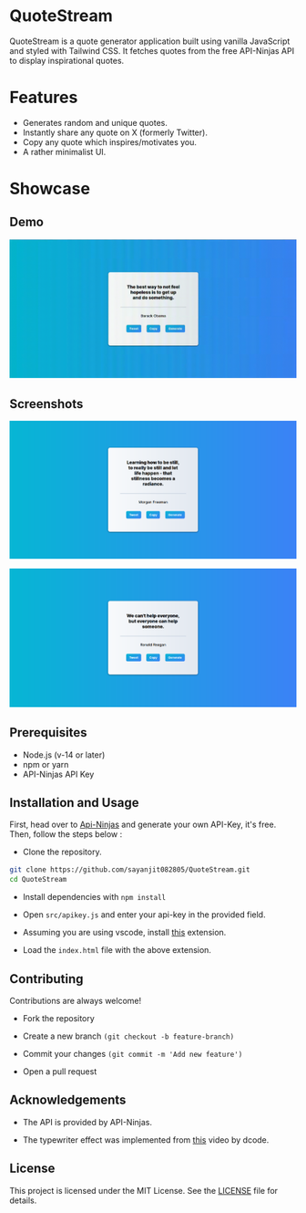 # QuoteStream

QuoteStream is a quote generator application built using vanilla JavaScript and styled with Tailwind CSS. It fetches quotes from the free API-Ninjas API to display inspirational quotes.



# Features

* Generates random and unique quotes.
* Instantly share any quote on X (formerly Twitter).
* Copy any quote which inspires/motivates you.
* A rather minimalist UI.


# Showcase

## Demo

![](https://raw.githubusercontent.com/sayanjit082805/QuoteStream/main/assets/demo.gif)

## Screenshots

![](https://raw.githubusercontent.com/sayanjit082805/QuoteStream/main/assets/ss_1.png)

![](https://raw.githubusercontent.com/sayanjit082805/QuoteStream/main/assets/ss_2.png)


## Prerequisites

- Node.js (v-14 or later)
- npm or yarn
- API-Ninjas API Key


## Installation and Usage

First, head over to [Api-Ninjas](https://api-ninjas.com/) and generate your own API-Key, it's free. Then, follow the steps below :

* Clone the repository.
  
```bash
git clone https://github.com/sayanjit082805/QuoteStream.git
cd QuoteStream
```

* Install dependencies with ```npm install```

* Open ```src/apikey.js``` and enter your api-key in the provided field.

* Assuming you are using vscode, install [this](https://ritwickdey.github.io/vscode-live-server/) extension.

* Load the ```index.html``` file with the above extension. 



## Contributing

Contributions are always welcome!

- Fork the repository

- Create a new branch ```(git checkout -b feature-branch)```

- Commit your changes ```(git commit -m 'Add new feature')```

- Open a pull request



## Acknowledgements

 - The API is provided by API-Ninjas.

 - The typewriter effect was implemented from [this](https://www.youtube.com/watch?v=MiTJnYHX3iA) video by dcode.

 

## License

This project is licensed under the MIT License. See the [LICENSE](LICENSE) file for details.


